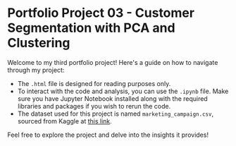 # Portfolio Project 03 - Customer Segmentation with PCA and Clustering

Welcome to my third portfolio project! Here's a guide on how to navigate through my project:

- The `.html` file is designed for reading purposes only.
- To interact with the code and analysis, you can use the `.ipynb` file. Make sure you have Jupyter Notebook installed along with the required libraries and packages if you wish to rerun the code.
- The dataset used for this project is named `marketing_campaign.csv`, sourced from Kaggle at [this link](https://www.kaggle.com/datasets/imakash3011/customer-personality-analysis).

Feel free to explore the project and delve into the insights it provides!
